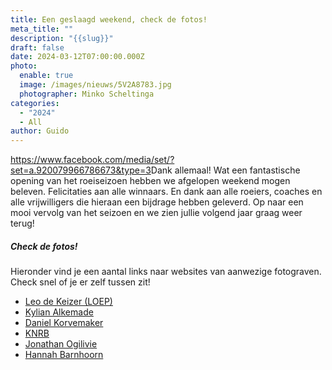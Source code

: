 ```yaml
---
title: Een geslaagd weekend, check de fotos!
meta_title: ""
description: "{{slug}}"
draft: false
date: 2024-03-12T07:00:00.000Z
photo:
  enable: true
  image: /images/nieuws/5V2A8783.jpg
  photographer: Minko Scheltinga
categories:
  - "2024"
  - All
author: Guido
---
```

<https://www.facebook.com/media/set/?set=a.920079966786673&type=3>Dank allemaal! Wat een fantastische opening van het roeiseizoen hebben we afgelopen weekend mogen beleven. Felicitaties aan alle winnaars. En dank aan alle roeiers, coaches en alle vrijwilligers die hieraan een bijdrage hebben geleverd. Op naar een mooi vervolg van het seizoen en we zien jullie volgend jaar graag weer terug!

##### Check de fotos!

Hieronder vind je een aantal links naar websites van aanwezige fotograven. Check snel of je er zelf tussen zit!  

* [Leo de Keizer (LOEP)](https://www.loep.nu/roeiwedstrijden-2024/)
* [Kylian Alkemade](https://www.kylianalkemade.nl/head-of-the-river-amstel-2024-zaterdag/)
* [Daniel Korvemaker](https://danielkorvemaker.nl/) 
* [KNRB](https://knrb.pixieset.com/headoftheriveramstel/)
* [Jonathan Ogilivie](https://www.facebook.com/media/set/?set=a.920079966786673&type=3)
* [Hannah Barnhoorn](https://hannahbarnhoornfotografie.myportfolio.com/head-of-the-river-amstel)
